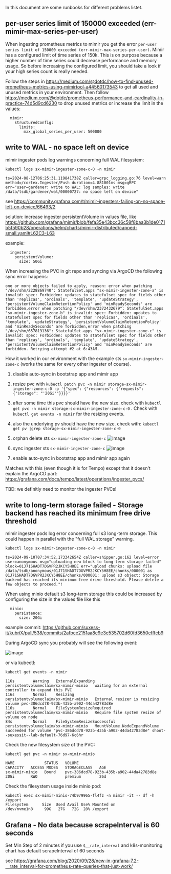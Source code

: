 In this document are some runbooks for different problems listet.

## per-user series limit of 150000 exceeded (err-mimir-max-series-per-user)

When ingesting prometheus metrics to mimir you get the error `per-user series limit of 150000 exceeded (err-mimir-max-series-per-user)`.
Mimir has a configured limit of time series of 150k. This is on purpose because a higher number of time series could decrease performance and memory usage.
So before increasing the configured limit, you should take a look if your high series count is really needed.

Follow the steps in https://medium.com/@dotdc/how-to-find-unused-prometheus-metrics-using-mimirtool-a44560173543 to get all used and unused metrics in your environment.
Then follow https://medium.com/@dotdc/prometheus-performance-and-cardinality-in-practice-74d5d9cd6230 to drop unused metrics or increase the limit in the values:

```
  mimir:
    structuredConfig:
      limits:
        max_global_series_per_user: 500000
```

## write to WAL - no space left on device

mimir ingester pods log warnings concerning full WAL filesystem:

```
kubectl logs sx-mimir-ingester-zone-c-0 -n mimir

ts=2024-08-12T06:25:31.119841738Z caller=grpc_logging.go:76 level=warn method=/cortex.Ingester/Push duration=4.881001ms msg=gRPC err="user=gardener: write to WAL: log samples: write /data/tsdb/gardener/wal/00000727: no space left on device"
```

see https://community.grafana.com/t/mimir-ingesters-failing-on-no-space-left-on-device/66493/2

solution: increase ingester persistentVolume in values file, like https://github.com/grafana/mimir/blob/fefa35e43bcc36c58f8baa3b1de0171b5f590b28/operations/helm/charts/mimir-distributed/capped-small.yaml#L62C3-L63

example:

```
  ingester:
    persistentVolume:
      size: 50Gi
```

When increasing the PVC in git repo and syncing via ArgoCD the following sync error happens:

```
one or more objects failed to apply, reason: error when patching "/dev/shm/2228869740": StatefulSet.apps "sx-mimir-ingester-zone-a" is invalid: spec: Forbidden: updates to statefulset spec for fields other than 'replicas', 'ordinals', 'template', 'updateStrategy', 'persistentVolumeClaimRetentionPolicy' and 'minReadySeconds' are forbidden,error when patching "/dev/shm/2372432679": StatefulSet.apps "sx-mimir-ingester-zone-b" is invalid: spec: Forbidden: updates to statefulset spec for fields other than 'replicas', 'ordinals', 'template', 'updateStrategy', 'persistentVolumeClaimRetentionPolicy' and 'minReadySeconds' are forbidden,error when patching "/dev/shm/657813136": StatefulSet.apps "sx-mimir-ingester-zone-c" is invalid: spec: Forbidden: updates to statefulset spec for fields other than 'replicas', 'ordinals', 'template', 'updateStrategy', 'persistentVolumeClaimRetentionPolicy' and 'minReadySeconds' are forbidden. Retrying attempt #2 at 6:43AM.
```

How it worked in our environment with the example sts `sx-mimir-ingester-zone-c` (works the same for every other ingester of course).

1. disable auto-sync in bootstrap app and mimir app
2. resize pvc with `kubectl patch pvc -n mimir storage-sx-mimir-ingester-zone-c-0 -p '{"spec": {"resources": {"requests": {"storage": "'20Gi'"}}}}'`
3. after some time this pvc should have the new size. check with `kubectl get pvc -n mimir storage-sx-mimir-ingester-zone-c-0` . Check with `kubectl get events -n mimir` for the resizing events.
4. also the underlying pv should have the new size. check with: `kubectl get pv |grep storage-sx-mimir-ingester-zone-c-0`
5. orphan delete sts `sx-mimir-ingester-zone-c`
![image](https://github.com/user-attachments/assets/1fb576ca-3c1e-4a9f-a38a-b2c26baec9f2)

6. sync ingester sts `sx-mimir-ingester-zone-c`
![image](https://github.com/user-attachments/assets/1d0c39b1-b13a-4b9d-aabf-6636fd134105)

7. enable auto-sync in bootstrap app and mimir app again

Matches with this (even though it is for Tempo) except that it doesn't explain the ArgoCD part: https://grafana.com/docs/tempo/latest/operations/ingester_pvcs/

TBD: we definitly need to monitor the ingester PVCs!


## write to long-term storage failed - Storage backend has reached its minimum free drive threshold

mimir ingester pods log error concerning full s3 long-term storage. This could happen in parallel with the "full WAL storage" warning.

```
kubectl logs sx-mimir-ingester-zone-c-0 -n mimir

ts=2024-09-10T07:34:52.173342654Z caller=shipper.go:162 level=error user=anonymous msg="uploading new block to long-term storage failed" block=01J71SHADT7DGVPR2JKCY5H8EE err="upload chunks: upload file /data/tsdb/anonymous/01J71SHADT7DGVPR2JKCY5H8EE/chunks/000001 as 01J71SHADT7DGVPR2JKCY5H8EE/chunks/000001: upload s3 object: Storage backend has reached its minimum free drive threshold. Please delete a few objects to proceed."!
```

When using minio default s3 long-term storage this could be increased by configuring the size in the values file like this

```
  minio:
    persistence:
      size: 20Gi
```

example commit: https://github.com/suxess-it/kubriX/pull/538/commits/2afbce2151aa8e9e3e535702d60fd3650efffcb9

During ArgoCD sync you probably will see the following event:

![image](https://github.com/user-attachments/assets/033347bd-315f-43b8-a799-a784718e932d)

or via kubectl:

```
kubectl get events -n mimir

116s        Warning   ExternalExpanding            persistentvolumeclaim/sx-mimir-minio   waiting for an external controller to expand this PVC
116s        Normal    Resizing                     persistentvolumeclaim/sx-mimir-minio   External resizer is resizing volume pvc-386dcd78-923b-435b-a902-44da42783d8e
116s        Normal    FileSystemResizeRequired     persistentvolumeclaim/sx-mimir-minio   Require file system resize of volume on node
84s         Normal    FileSystemResizeSuccessful   persistentvolumeclaim/sx-mimir-minio   MountVolume.NodeExpandVolume succeeded for volume "pvc-386dcd78-923b-435b-a902-44da42783d8e" shoot--suxessit--lab-default-76d97-6c6hr
```

Check the new filesystem size of the PVC:

```
kubectl get pvc -n mimir sx-mimir-minio

NAME             STATUS   VOLUME                                     CAPACITY   ACCESS MODES   STORAGECLASS   AGE
sx-mimir-minio   Bound    pvc-386dcd78-923b-435b-a902-44da42783d8e   20Gi       RWO            premium        26d
```

Check the filesystem usage inside minio pod:

```
kubectl exec sx-mimir-minio-74b979965-fl4fz -n mimir -it -- df -h /export
Filesystem      Size  Used Avail Use% Mounted on
/dev/nvme1n8     99G   27G   72G  28% /export
```


## Grafana - No data because scrapeInterval is 60 seconds

Set Min Step of 2 minutes if you use `$__rate_interval` and k8s-monitoring chart has default scrapeInterval of 60 seconds

see https://grafana.com/blog/2020/09/28/new-in-grafana-7.2-__rate_interval-for-prometheus-rate-queries-that-just-work/


